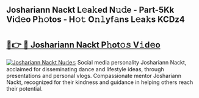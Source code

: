 ## Joshariann Nackt L𝚎a𝚔ed N𝚞𝚍e - Part-5Kk Vi𝚍𝚎o P𝚑𝚘tos - H𝚘𝚝 O𝚗𝚕yf𝚊ns L𝚎a𝚔s KCDz4

# <h2><a href="http://kf2tsf.oniu.top/?m=Joshariann+Nackt">🔗👉 🔴 Joshariann Nackt P𝚑ot𝚘𝚜 V𝚒d𝚎o</a></h2>

[![Joshariann Nackt Nu𝚍e𝚜](https://i.imgur.com/0qMVB7G.gif)](http://kf2tsf.oniu.top/?m=Joshariann+Nackt)
Social media personality Joshariann Nackt, acclaimed for disseminating dance and lifestyle ideas, through presentations and personal vlogs. Compassionate mentor Joshariann Nackt, recognized for their kindness and guidance in helping others reach their potential.  
